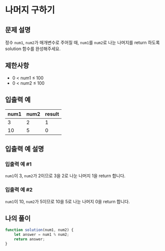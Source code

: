 # 나머지 구하기

## 문제 설명
정수 `num1`, `num2`가 매개변수로 주어질 때, `num1`를 `num2`로 나눈 나머지를 return 하도록 solution 함수를 완성해주세요.

## 제한사항
- 0 < num1 ≤ 100
- 0 < num2 ≤ 100

## 입출력 예
|num1|num2|result|
|----|----|----|
|3|2|1|
|10|5|0|

## 입출력 예 설명
### 입출력 예 #1
`num1`이 3, `num2`가 2이므로 3을 2로 나눈 나머지 1을 return 합니다.
### 입출력 예 #2
`num1`이 10, `num2`가 5이므로 10을 5로 나눈 나머지 0을 return 합니다.

## 나의 풀이
```js
function solution(num1, num2) {
    let answer = num1 % num2;
    return answer;
}
```


